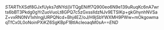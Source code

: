 $START$hXSdf8GJxfUyks7dNYd/jVTQgENiff7Q900eo6N9e139uRuqKc6nA7wrts6bBT3Pkdg0gYrZuoVuoLt8GPQ7c5zGxsslldzNJv9ETSIKp+gkGhynhNVSaZ+vxRN0NV1xhIngjURPQNcd+Bhj4EZ/oJ/H9jSbYWXMH9PWw+mOkgowmaqTfCx0L0oNoinPXiKZ6SgKBpF1BtIAcIeoaqM0sA==$END$